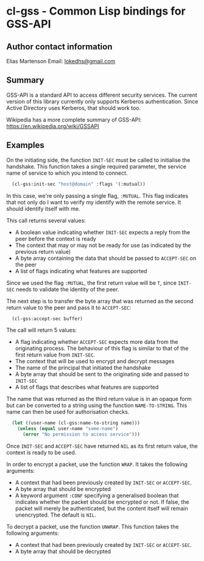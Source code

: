 cl-gss - Common Lisp bindings for GSS-API
=========================================

Author contact information
--------------------------

Elias Martenson
Email: lokedhs@gmail.com

Summary
-------

GSS-API is a standard API to access different security services. The
current version of this library currently only supports Kerberos
authentication. Since Active Directory uses Kerberos, that should work
too.

Wikipedia has a more complete summary of GSS-API:
https://en.wikipedia.org/wiki/GSSAPI

Examples
--------

On the initiating side, the function `INIT-SEC` must be called to
initialise the handshake. This function takes a single required
parameter, the service name of service to which you intend to connect.

```lisp
  (cl-gss:init-sec "host@domain" :flags '(:mutual))
```

In this case, we're only passing a single flag, `:MUTUAL`. This flag
indicates that not only do I want to verify my identify with the
remote service. It should identify itself with me.

This call returns several values:

  - A boolean value indicating whether `INIT-SEC` expects a reply from
    the peer before the context is ready
  - The context that may or may not be ready for use (as indicated by
    the previous return value)
  - A byte array containing the data that should be passed to
    `ACCEPT-SEC` on the peer
  - A list of flags indicating what features are supported

Since we used the flag `:MUTUAL`, the first return value will be `T`,
since `INIT-SEC` needs to validate the identity of the peer.

The next step is to transfer the byte array that was returned as the
second return value to the peer and pass it to `ACCEPT-SEC`:

```lisp
  (cl-gss:accept-sec buffer)
```

The call will return 5 values:

  - A flag indicating whether `ACCEPT-SEC` expects more data from the
    originating process. The behaviour of this flag is similar to that
    of the first return value from `INIT-SEC`.
  - The context that will be used to encrypt and decrypt messages
  - The name of the principal that initiated the handshake
  - A byte array that should be sent to the originating side and
    passed to `INIT-SEC`
  - A list of flags that describes what features are supported

The name that was returned as the third return value is in an opaque
form but can be converted to a string using the function
`NAME-TO-STRING`. This name can then be used for authorisation checks.

```lisp
  (let ((user-name (cl-gss:name-to-string name)))
    (unless (equal user-name "some-name")
      (error "No permission to access service")))
```

Once `INIT-SEC` and `ACCEPT-SEC` have returned `NIL` as its first
return value, the context is ready to be used.

In order to encrypt a packet, use the function `WRAP`. It takes the
following arguments:

  - A context that had been previously created by `INIT-SEC` or
    `ACCEPT-SEC`.
  - A byte array that should be encrypted
  - A keyword argument `:CONF` specifying a generalised boolean that
    indicates whether the packet should be encrypted or not. If false,
    the packet will merely be authenticated, but the content itself
    will remain unencrypted. The default is `NIL`.

To decrypt a packet, use the function `UNWRAP`. This function takes
the following arguments:

  - A context that had been previously created by `INIT-SEC` or
    `ACCEPT-SEC`.
  - A byte array that should be decrypted
